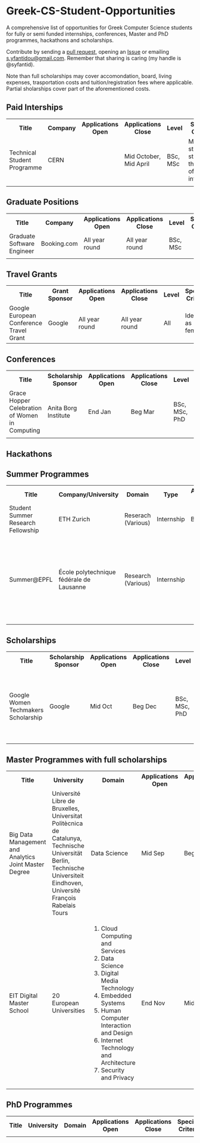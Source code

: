 # Greek-CS-Student-Opportunities
A comprehensive list of opportunities for Greek Computer Science students for fully or semi funded internships, conferences, Master and PhD programmes, hackathons and scholarships. 

Contribute by sending a [pull request](https://github.com/syfantid/Greek-CS-Student-Opportunities/pulls), opening an [Issue](https://github.com/syfantid/Greek-CS-Student-Opportunities/issues) or emailing [s.yfantidou@gmail.com](mailto:s.yfantidou@gmail.com). Remember that sharing is caring (my handle is @syfantid).

Note than full scholarships may cover accomondation, board, living expenses, trasportation costs and tuition/registration fees where applicable. Partial sholarships cover part of the aforementioned costs.

## Paid Interships
<table style="width:100%">
  <tr>
    <th>Title</th>
    <th>Company</th>
    <th>Applications Open</th>
    <th>Applications Close</th>
    <th>Level</th>
    <th>Specific Criteria</th>
    <th>Benefits</th>
    <th>Link</th>
  </tr>
  <tr>
    <td>Technical Student Programme</td>
    <td>CERN</td>
    <td></td>
    <td>Mid October, Mid April</td>
    <td>BSc, MSc</td>
    <td>Maintain student status at the time of the internship</td>
    <td>Full</td>
    <td><a href="https://jobs.web.cern.ch/join-us/technical-student-programme">https://jobs.web.cern.ch/join-us/technical-student-programme</a></td>
  </tr>
  <tr>
    <td></td>
    <td></td>
    <td></td>
    <td></td>
    <td></td>
    <td></td>
    <td></td>
    <td></td>
  </tr>
</table> 

## Graduate Positions
<table style="width:100%">
  <tr>
    <th>Title</th>
    <th>Company</th>
    <th>Applications Open</th>
    <th>Applications Close</th>
    <th>Level</th>
    <th>Specific Criteria</th>
    <th>Link</th>
  </tr>
  <tr>
    <td>Graduate Software Engineer</td>
    <td>Booking.com</td>
    <td>All year round</td>
    <td>All year round</td>
    <td>BSc, MSc</td>
    <td></td>
    <td><a href="https://workingatbooking.com/department/high-potential/">https://workingatbooking.com/department/high-potential/</a></td>
  </tr>
  <tr>
    <td></td>
    <td></td>
    <td></td>
    <td></td>
    <td></td>
    <td></td>
    <td></td>
    <td></td>
  </tr>
</table> 

## Travel Grants
<table style="width:100%">
  <tr>
    <th>Title</th>
	<th>Grant Sponsor</th>
    <th>Applications Open</th>
    <th>Applications Close</th>
    <th>Level</th>
    <th>Specific Criteria</th>
    <th>Grant Type</th>
    <th>Link</th>
  </tr>
  <tr>
    <td>Google European Conference Travel Grant</td>
	<td>Google</td>
    <td>All year round</td>
    <td>All year round</td>
	<td>All</td>
    <td>Identify as female</td>
    <td>Full</td>
    <td><a href="https://edu.google.com/scholarships/google-travel-and-conference-grants/#!europe">https://edu.google.com/scholarships/google-travel-and-conference-grants/#!europe</a></td>
  </tr>
</table> 

## Conferences
<table style="width:100%">
  <tr>
    <th>Title</th>
	<th>Scholarship Sponsor</th>
    <th>Applications Open</th>
    <th>Applications Close</th>
    <th>Level</th>
    <th>Specific Criteria</th>
    <th>Scholarship Type</th>
    <th>Link</th>
  </tr>
  <tr>
    <td>Grace Hopper Celebration of Women in Computing</td>
	<td>Anita Borg Institute</td>    
	<td>End Jan</td>
    <td>Beg Mar</td>
    <td>BSc, MSc, PhD</td>
    <td>Maintain student status at the time of the conference</td>
    <td>Full</td>
    <td><a href="https://ghc.anitab.org/2017-student-academic/students/">https://ghc.anitab.org/2017-student-academic/students/</a></td>
  </tr>
  <tr>
    <td></td>
    <td></td>
    <td></td>
    <td></td>
    <td></td>
    <td></td>
    <td></td>
  </tr>
</table> 

## Hackathons

## Summer Programmes
<table style="width:100%">
  <tr>
    <th>Title</th>
    <th>Company/University</th>
    <th>Domain</th>
    <th>Type</th>
    <th>Applications Open</th>
    <th>Applications Close</th>
    <th>Level</th>
    <th>Specific Criteria</th>
    <th>Benefits</th>
    <th>Link</th>
  </tr>
<tr>
    <td>Student Summer Research Fellowship</td>
    <td>ETH Zurich</td>
    <td>Reserach (Various)</td>
    <td>Internship</td>
    <td>Beg Nov</td>
    <td>End Dec</td>
    <td>BSc, MSc</td>
    <td></td>
    <td></td>
  </tr>
  <tr>
    <td>Summer@EPFL</td>
    <td>École polytechnique fédérale de Lausanne</td>
    <td>Research (Various)</td>
    <td>Internship</td>
    <td></td>
    <td>Beg Feb</td>
    <td>BSc, MSc</td>
    <td><ol><li>2nd year of BSc and above</li><li>Maintain student status at the time of the internship</li></ol></td>
    <td>Full</td>
    <td><a href="https://ic.epfl.ch/computer-science/summer-at-epfl">https://ic.epfl.ch/computer-science/summer-at-epfl</a></td>
  </tr>
</table> 

## Scholarships
<table style="width:100%">
  <tr>
    <th>Title</th>
	<th>Scholarship Sponsor</th>
    <th>Applications Open</th>
    <th>Applications Close</th>
    <th>Level</th>
    <th>Specific Criteria</th>
    <th>Scholarship Type</th>
    <th>Link</th>
  </tr>
  <tr>
    <td>Google Women Techmakers Scholarship</td>
	<td>Google</td>
    <td>Mid Oct</td>
    <td>Beg Dec</td>
    <td>BSc, MSc, PhD</td>
    <td><ol><li>Identify as female</li><li>Maintain student status next academic year</li></ol></td>
    <td><ol><li>Monetary Award</li><li>Google Summer Retreat</li></ol></td>
    <td><a href="https://www.womentechmakers.com/scholars">https://www.womentechmakers.com/scholars</a></td>
  </tr>
</table> 

## Master Programmes with full scholarships
<table style="width:100%">
  <tr>
    <th>Title</th>
    <th>University</th>
    <th>Domain</th>
    <th>Applications Open</th>
    <th>Applications Close</th>
    <th>Specific Criteria</th>
    <th>Scholarships</th>
    <th>Link</th>
  </tr>
  <tr>
    <td>Big Data Management and Analytics Joint Master Degree</td>
    <td>Université Libre de Bruxelles, Universitat Politècnica de Catalunya, Technische Universität Berlin, Technische Universiteit Eindhoven, Université François Rabelais Tours</td>
    <td>Data Science</td>
    <td>Mid Sep</td>
    <td>Beg Dec</td>
    <td></td>
    <td>Full</td>
    <td><a href="http://bdma.univ-tours.fr/bdma/">http://bdma.univ-tours.fr/bdma/</a></td>
  </tr>
  <tr>
    <td>EIT Digital Master School</td>
    <td>20 European Universities</td>
    <td><ol><li>Cloud Computing and Services</li><li>Data Science</li><li>Digital Media Technology</li><li>Embedded Systems</li><li>Human Computer Interaction and Design</li><li>Internet Technology and Architecture</li><li>Security and Privacy</li></ol></td>
    <td>End Nov</td>
    <td>Mid Apr</td>
    <td></td>
    <td>Full or Partial</td>
    <td><a href="https://masterschool.eitdigital.eu/">https://masterschool.eitdigital.eu/</a></td>
  </tr>
</table> 

## PhD Programmes 
<table style="width:100%">
  <tr>
    <th>Title</th>
    <th>University</th>
    <th>Domain</th>
    <th>Applications Open</th>
    <th>Applications Close</th>
    <th>Specific Criteria</th>
    <th>Funding</th>
    <th>Link</th>
  </tr>
  <tr>
    <td></td>
    <td></td>
    <td></td>
    <td></td>
    <td></td>
    <td></td>
    <td></td>
    <td></td>
  </tr>
</table> 

